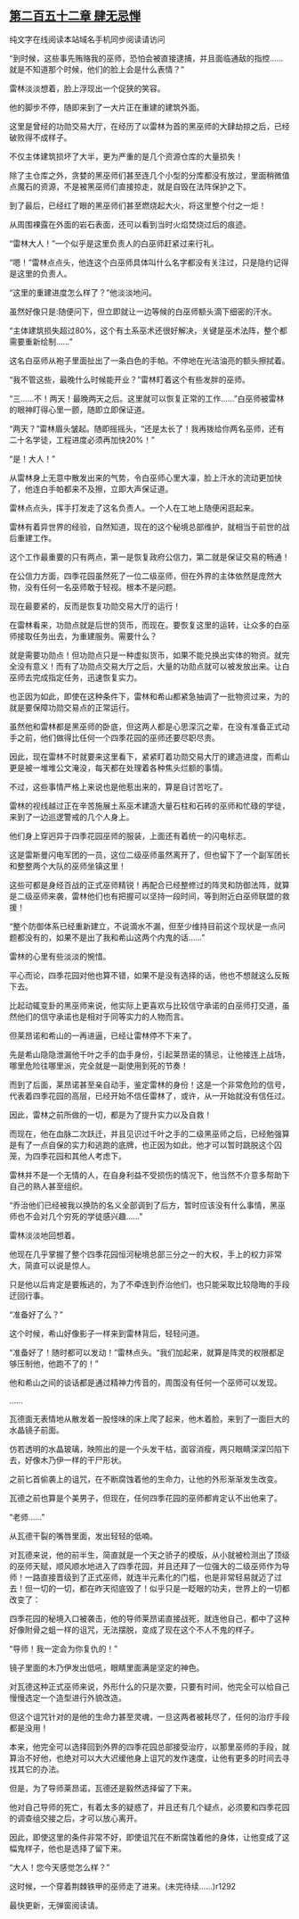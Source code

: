 ## [第二百五十二章 肆无忌惮](https://www.xxbiquge.com/11_11222/8839941.html)


  纯文字在线阅读本站域名手机同步阅读请访问

  “到时候，这些事先贿赂我的巫师，恐怕会被直接逮捕，并且面临通敌的指控……就是不知道那个时候，他们的脸上会是什么表情？”

  雷林淡淡想着，脸上浮现出一个促狭的笑容。

  他的脚步不停，随即来到了一大片正在重建的建筑外面。

  这里是曾经的功勋交易大厅，在经历了以雷林为首的黑巫师的大肆劫掠之后，已经破败得不成样子。

  不仅主体建筑损坏了大半，更为严重的是几个资源仓库的大量损失！

  除了主仓库之外，贪婪的黑巫师们甚至连几个小型的分库都没有放过，里面稍微值点魔石的资源，不是被黑巫师们直接掠走，就是自毁在法阵保护之下。

  到了最后，已经红了眼的黑巫师们甚至燃烧起大火，将这里整个付之一炬！

  从周围裸露在外面的岩石表面，还可以看到当时火焰焚烧过后的痕迹。

  “雷林大人！”一个似乎是这里负责人的白巫师赶紧过来行礼。

  “嗯！”雷林点点头，他连这个白巫师具体叫什么名字都没有关注过，只是隐约记得是这里的负责人。

  “这里的重建进度怎么样了？”他淡淡地问。

  虽然好像只是:随便问下，但立即就让一边等候的白巫师额头滴下细密的汗水。

  “主体建筑损失超过80%，这个有土系巫术还很好解决，关键是巫术法阵，整个都需要重新绘制……”

  这名白巫师从袍子里面扯出了一条白色的手帕。不停地在光洁油亮的额头擦拭着。

  “我不管这些，最晚什么时候能开业？”雷林盯着这个有些发胖的巫师。

  “三……不！两天！最晚两天之后。这里就可以恢复正常的工作……”白巫师被雷林的眼神盯得心里一颤，随即立即保证道。

  “两天？”雷林眉头皱起。随即摇摇头，“还是太长了！我再拨给你两名巫师，还有二十名学徒，工程进度必须再加快20%！”

  “是！大人！”

  从雷林身上无意中散发出来的气势，令白巫师心里大凜，脸上汗水的流动更加快了，他连白手帕都来不及擦，立即大声保证道。

  雷林点点头，挥手打发走了这名负责人。一个人在工地上随便闲逛起来。

  雷林有着异世界的经验，自然知道，现在的这个秘境总部维护，就相当于前世的战后重建工作。

  这个工作最重要的只有两点，第一是恢复政府公信力，第二就是保证交易的畅通！

  在公信力方面，四季花园虽然死了一位二级巫师，但在外界的主体依然是庞然大物，没有任何一名巫师敢于轻视。根本不是问题。

  现在最要紧的，反而是恢复功勋交易大厅的运行！

  在雷林看来，功勋点就是后世的货币，而现在。要恢复这里的运转，让众多的白巫师接取任务出去，为重建服务。需要什么？

  就是需要功勋点！但功勋点只是一种虚拟货币，如果不能兑换出实体的物资。就完全没有意义！而有了功勋点交易大厅之后，大量的功勋点就可以被发放出来。让白巫师去完成指定任务，迅速恢复实力。

  也正因为如此，即使在这种条件下，雷林和希山都紧急抽调了一批物资过来，为的就是要保障功勋交易点的正常运行。

  虽然他和雷林都是黑巫师的卧底，但这两人都是心思深沉之辈，在没有准备正式动手之前，他们做得比任何一个四季花园的巫师还要尽职尽责。

  因此，现在雷林不时就要来这里看下，紧紧盯着功勋交易大厅的建造进度，而希山更是被一堆堆公文淹没，每天都在处理着各种焦头烂额的事情。

  不过，这些事情严格上来说也是他惹出来的，算是自讨苦吃了。

  雷林的视线越过正在辛苦施展土系巫术建造大量石柱和石砖的巫师和忙碌的学徒，来到了一边巡逻警戒的几个人身上。

  他们身上穿迥异于四季花园巫师的服装，上面还有着统一的闪电标志。

  这是雷斯曼闪电军团的一员，这位二级巫师虽然离开了，但也留下了一个副军团长和整整两个大队的巫师坐镇这里！

  这些可都是身经百战的正式巫师精锐！再配合已经整修过的阵灵和防御法阵，就算是二级巫师来袭，雷林他们也有把握可以坚持一段时间，等到附近白巫师联盟的救援！

  “整个防御体系已经重新建立，不说滴水不漏，但至少维持目前这个现状是一点问题都没有的，如果不是出了我和希山这两个内鬼的话……”

  雷林的心里有些淡淡的惋惜。

  平心而论，四季花园对他也算不错，如果不是没有选择的话，他也不想就这么反叛下去。

  比起动辄变卦的黑巫师来说，他实际上更喜欢与比较信守承诺的白巫师打交道，虽然他们的信守承诺也是相对于同等实力的人物而言。

  但莱昂诺和希山的一再进逼，已经让雷林停不下来了。

  先是希山隐隐泄漏他千叶之手的血手身份，引起莱昂诺的猜忌，让他接连上战场，哪里危险往哪里派，完全就是一副使用到死的节奏！

  而到了后面，莱昂诺甚至亲自动手，鉴定雷林的身份！这是一个非常危险的信号，代表着四季花园的高层，已经开始不信任雷林了，或许，从一开始就没有信任过。

  因此，雷林之前所做的一切，都是为了提升实力以及自救！

  而现在，他在血脉二次跃迁，并且见识过千叶之手的二级黑巫师之后，已经勉强算是有了一点自保的实力和逃跑的底牌，也正因为如此，他才可以暂时跳脱这个囚笼，为四季花园和其他人考虑下。

  雷林并不是一个无情的人，在自身利益不受损伤的情况下，他当然不介意多帮助下自己的熟人甚至组织。

  “乔治他们已经被我以换防的名义全部调到了后方，暂时应该没有什么事情，黑巫师也不会对几个穷死的学徒感兴趣……”

  雷林淡淡地回想着。

  他现在几乎掌握了整个四季花园恒河秘境总部三分之一的大权，手上的权力非常大，简直可以说是惊人。

  只是他以后肯定是要叛逃的，为了不牵连到乔治他们，也只能采取比较隐晦的手段迂回行事。

  “准备好了么？”

  这个时候，希山好像影子一样来到雷林背后，轻轻问道。

  “准备好了！随时都可以发动！”雷林点头。“我们加起来，就算是阵灵的权限都足够压制他，他跑不了的！”

  他和希山之间的谈话都是通过精神力传音的，周围没有任何一个巫师可以发现。

  ……

  瓦德面无表情地从散发着一股怪味的床上爬了起来，他木着脸，来到了一面巨大的水晶镜子前面。

  仿若透明的水晶玻璃，映照出的是一个头发干枯，面容消瘦，两只眼睛深深凹陷下去，好像木乃伊一样的干尸形状。

  之前匕首偷袭上的诅咒，在不断腐蚀着他的生命力，让他的外形渐渐发生改变。

  瓦德之前也算是个美男子，但现在，任何四季花园的巫师都肯定认不出他来了。

  “老师……”

  从瓦德干裂的嘴唇里面，发出轻轻的低喃。

  对瓦德来说，他的前半生，简直就是一个天之骄子的模版，从小就被检测出了顶级的巫师天赋，顺风顺水地进入了四季花园，并且还拜了一位强大的二级巫师作为导师！一路直接晋级到了正式巫师，就连半元素化的门槛，也是非常轻易就迈了过去！但一切的一切，都在昨天彻底毁了！似乎只是一眨眼的功夫，世界上的一切都改变了：

  四季花园的秘境入口被袭击，他的导师莱昂诺直接战死，就连他自己，都中了这种好像附骨之蛆一样的诅咒，无法摆脱，变成了现在这个不人不鬼的样子。

  “导师！我一定会为你复仇的！”

  镜子里面的木乃伊发出低吼，眼睛里面满是坚定的神色。

  对瓦德这种正式巫师来说，外形什么的只是次要，只要有时间，他完全可以给自己慢慢选定一个造型进行外貌改造。

  但这个诅咒针对的是他的生命力甚至灵魂，一旦这两者被耗尽了，任何的治疗手段都是没用！

  本来，他完全可以选择回到外界的四季花园总部接受治疗，以那里巫师的手段，就算治不好他，也绝对可以大大迟缓他身上诅咒的发作速度，让他有更多的时间去寻找其它的办法。

  但是，为了导师莱昂诺，瓦德还是毅然选择留了下来。

  他对自己导师的死亡，有着太多的疑惑了，并且还有几个疑点，必须要和四季花园的调查组交接之后，才可以放心离开。

  因此，即使这里的条件非常不好，即使诅咒在不断腐蚀着他的身体，让他变成了这幅鬼样子，他也是选择了留下来。

  “大人！您今天感觉怎么样？”

  这时候，一个穿着荆棘铁甲的巫师走了进来。(未完待续……)r1292

  最快更新，无弹窗阅读请。
